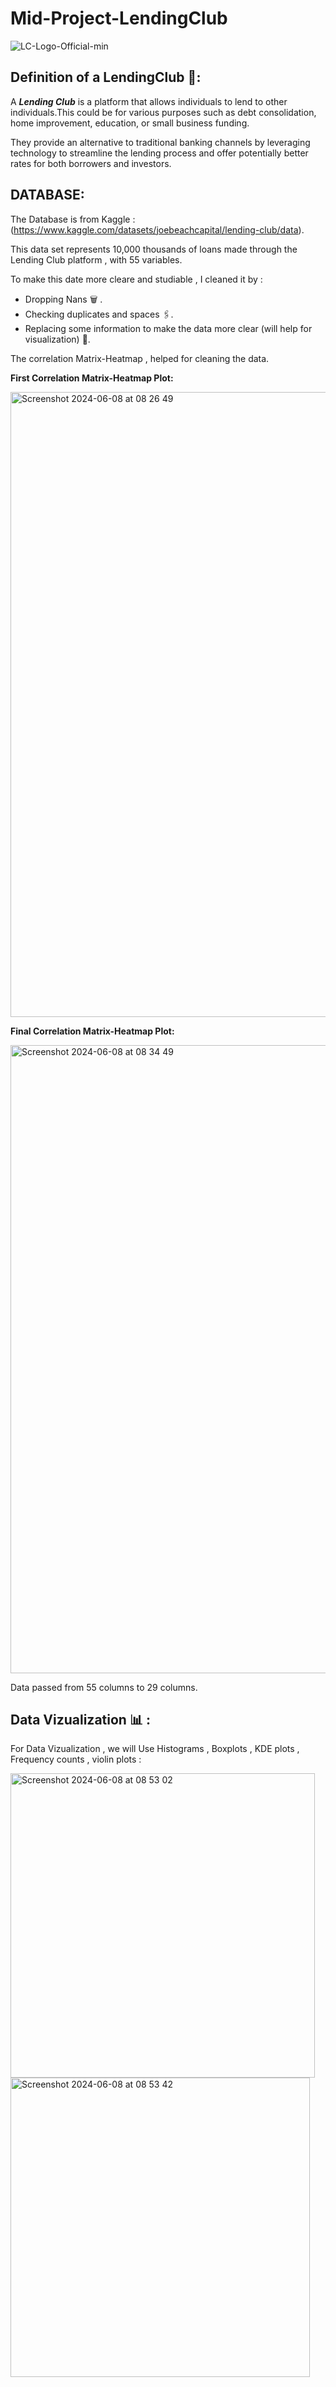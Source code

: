 # Mid-Project-LendingClub

![LC-Logo-Official-min](https://github.com/ManelAitAmer/Mid-Project-LendingClub/assets/160795377/317be1d3-b413-481a-816c-6a6a6bc8f252)

## Definition of a LendingClub :pushpin::

A ***Lending Club*** is a platform that allows individuals to lend to other individuals.This could be for various purposes such as debt consolidation, home improvement, education, or small business funding.

They provide an alternative to traditional banking channels by leveraging technology to streamline the lending process and offer potentially better rates for both borrowers and investors.

## DATABASE:

The Database is from Kaggle : (https://www.kaggle.com/datasets/joebeachcapital/lending-club/data).

This data set represents 10,000 thousands of loans made through the Lending Club platform , with 55 variables. 

To make this date more cleare and studiable , I cleaned it by : 

- Dropping Nans :wastebasket: .
- Checking duplicates and spaces :paperclips:.
- Replacing some information to make the data more clear (will help for visualization) :open_book:.

The correlation Matrix-Heatmap , helped for cleaning the data.

**First Correlation Matrix-Heatmap Plot:**

<img width="1000" alt="Screenshot 2024-06-08 at 08 26 49" src="https://github.com/ManelAitAmer/Mid-Project-LendingClub/assets/160795377/26a8011d-521a-4f16-bcc1-ac8e43f26f9b">

**Final Correlation Matrix-Heatmap Plot:**

<img width="1005" alt="Screenshot 2024-06-08 at 08 34 49" src="https://github.com/ManelAitAmer/Mid-Project-LendingClub/assets/160795377/78cf60c8-046e-4421-92cc-bf42d1ed4923">

Data passed from 55 columns to 29 columns.

## Data Vizualization :bar_chart: :

For Data Vizualization , we will Use Histograms , Boxplots , KDE plots , Frequency counts , violin plots :



<img width="487" alt="Screenshot 2024-06-08 at 08 53 02" src="https://github.com/ManelAitAmer/Mid-Project-LendingClub/assets/160795377/d4fd4ed2-e0a3-419d-8c74-7be1f6556325">
<img width="479" alt="Screenshot 2024-06-08 at 08 53 42" src="https://github.com/ManelAitAmer/Mid-Project-LendingClub/assets/160795377/c13d5014-ddd8-4782-88f4-852115169bd1">
